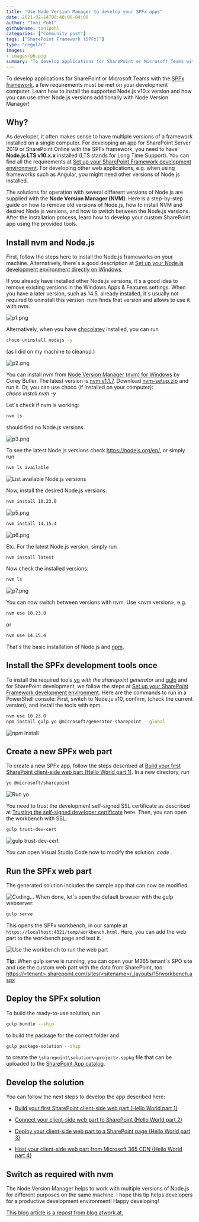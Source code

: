 ```yaml
---
title: "Use Node Version Manager to develop your SPFx apps"
date: 2021-02-14T08:40:00-04:00
author: "Toni Pohl"
githubname: tonipohl
categories: ["Community post"]
tags: ["SharePoint Framework (SPFx)"]
type: "regular"
images:
- images/p6.png
summary: "To develop applications for SharePoint or Microsoft Teams with the SPFx framework, a few requirements must be met on your development computer. Learn how to install the supported Node.js v10.x version and how you can use other Node.js versions additionally with Node Version Manager"
---
```


To develop applications for SharePoint or Microsoft Teams with the [SPFx
framework](https://docs.microsoft.com/sharepoint/dev/spfx/sharepoint-framework-overview "Overview of the SharePoint Framework"),
a few requirements must be met on your development computer. Learn how
to install the supported Node.js v10.x version and how you can use other
Node.js versions additionally with Node Version
Manager!

## Why?

As developer, it often makes sense to have multiple versions of a
framework installed on a single computer. For developing an app for
SharePoint Server 2019 or SharePoint Online with the SPFx framework, you
need to have **Node.js LTS v10.x.x** installed (LTS stands for Long Time
Support). You can find all the requirements at [Set up your SharePoint
Framework development
environment](https://docs.microsoft.com/sharepoint/dev/spfx/set-up-your-development-environment). For
developing other web applications, e.g. when using frameworks such
as Angular, you might need other versions of Node.js installed.

The solutions for operation with several different versions of Node.js
are supplied with the **Node Version Manager (NVM)**. Here is a
step-by-step guide on how to remove old versions of Node.js, how to
install NVM and desired Node.js versions, and how to switch between the
Node.js versions. After the installation process, learn how to develop
your custom SharePoint app using the provided tools.

## Install nvm and Node.js

First, follow the steps here to install the Node.js frameworks on your
machine. Alternatively, there´s a good description at [Set up your
Node.js development environment directly on
Windows](https://docs.microsoft.com/windows/nodejs/setup-on-windows "https://docs.microsoft.com/windows/nodejs/setup-on-windows").

If you already have installed other Node.js versions, it´s a good idea
to remove existing versions in the Windows Apps & Features settings.
When you have a later version, such as 14.5, already installed, it´s
usually not required to uninstall this version. nvm finds that version
and allows to use it with nvm.

![p1.png](images/p1.png)

Alternatively, when you have [chocolatey](https://chocolatey.org/)
installed, you can run

```bash
choco uninstall nodejs -y
```

(as I did on my machine to cleanup.)

![p2.png](images/p2.png)

You can install nvm from [Node Version Manager (nvm) for
Windows](https://github.com/coreybutler/nvm-windows#node-version-manager-nvm-for-windows "https://github.com/coreybutler/nvm-windows#node-version-manager-nvm-for-windows")
by Corey Butler. The latest version is [nvm
v1.1.7](https://github.com/coreybutler/nvm-windows/releases/tag/1.1.7 "https://github.com/coreybutler/nvm-windows/releases/tag/1.1.7").
Download
[nvm-setup.zip](https://github.com/coreybutler/nvm-windows/releases/download/1.1.7/nvm-setup.zip "https://github.com/coreybutler/nvm-windows/releases/download/1.1.7/nvm-setup.zip")
and run it. Or, you can use choco (if installed on your computer):\
*choco install nvm -y*

Let´s check if nvm is working:

```bash
nvm ls
```

should find no Node.js versions.


![p3.png](images/p3.png)

To see the latest Node.js versions check <https://nodejs.org/en/>, or
simply run

```bash
nvm ls available
```

![List available Node.js versions](images/p4.png)

Now, install the desired Node.js versions:

```bash
nvm install 10.23.0
```

![p5.png](images/p5.png)

```bash
nvm install 14.15.4
```

![p6.png](images/p6.png)

Etc. For the latest Node.js version, simply run

```bash
nvm install latest
```

Now check the installed versions:

```bash
nvm ls
```

![p7.png](images/p7.png)

You can now switch between versions with nvm. Use \<nvm version>, e.g.

```bash
nvm use 10.23.0
```

or

```bash
nvm use 14.15.4
```

That´s the basic installation of Node.js and
[npm](https://www.npmjs.com/get-npm).

## Install the SPFx development tools once

To install the required tools
[yo](https://docs.microsoft.com/sharepoint/dev/spfx/set-up-your-development-environment#install-yeoman)
*with the sharepoint generator* and
[gulp](https://docs.microsoft.com/sharepoint/dev/spfx/set-up-your-development-environment#install-gulp)
and for SharePoint development, we follow the steps at [Set up your
SharePoint Framework development
environment](https://docs.microsoft.com/sharepoint/dev/spfx/set-up-your-development-environment).
Here are the commands to run in a PowerShell console: First, switch to
Node.js v10, confirm, (check the current version), and install the tools
with npm.

```bash
nvm use 10.23.0
npm install gulp yo @microsoft/generator-sharepoint --global
```

![npm install](images/p8.png)

## Create a new SPFx web part

To create a new SPFx app, follow the steps described at [Build your
first SharePoint client-side web part (Hello World part
1)](https://docs.microsoft.com/sharepoint/dev/spfx/web-parts/get-started/build-a-hello-world-web-part "https://docs.microsoft.com/sharepoint/dev/spfx/web-parts/get-started/build-a-hello-world-web-part").
In a new directory, run

```bash
yo @microsoft/sharepoint
```

![Run yo](images/p9.png)

You need to trust the development self-signed SSL certificate as
described at [Trusting the self-signed developer
certificate](https://docs.microsoft.com/sharepoint/dev/spfx/set-up-your-development-environment#trusting-the-self-signed-developer-certificate)
here. Then, you can open the workbench with SSL.

```bash
gulp trust-dev-cert
```


![gulp trust-dev-cert](images/p10.png)

You can open Visual Studio Code now to modify the solution: *code .*

## Run the SPFx web part

The generated solution includes the sample app that can now be modified.

![Coding\...](images/p11.png)
When done, let´s open the default browser with the gulp webserver:

```bash
gulp serve
```

This opens the SPFx workbench, in our sample at
`https://localhost:4321/temp/workbench.html`. Here, you can add the
web part to the workbench page and test it.


![Use the workbench to run the web part](images/p12.png)

**Tip:** When gulp serve is running, you can open your M365 tenant´s SPO
site and use the custom web part with the data from SharePoint, too:
[https://\<tenant>.sharepoint.com/sites/\<sitename>/\_layouts/15/workbench.aspx](https://%3ctenant%3e.sharepoint.com/sites/%3Csitename%3E/_layouts/15/workbench.aspx)

## Deploy the SPFx solution

To build the ready-to-use solution, run

```bash
gulp bundle --ship
```

to build the package for the correct folder and

```bash
gulp package-solution --ship
```

to create the `\sharepoint\solution\<project>.sppkg` file that can
be uploaded to the [SharePoint App
catalog](https://docs.microsoft.com/sharepoint/use-app-catalog?redirectSourcePath=%252farticle%252fuse-the-app-catalog-to-make-custom-business-apps-available-for-your-sharepoint-online-environment-0b6ab336-8b83-423f-a06b-bcc52861cba0).

## Develop the solution

You can follow the next steps to develop the app described here:

-   [Build your first SharePoint client-side web part (Hello World part
    1)](https://docs.microsoft.com/sharepoint/dev/spfx/web-parts/get-started/build-a-hello-world-web-part "https://docs.microsoft.com/sharepoint/dev/spfx/web-parts/get-started/build-a-hello-world-web-part")

-   [Connect your client-side web part to SharePoint (Hello World part
    2)](https://docs.microsoft.com/sharepoint/dev/spfx/web-parts/get-started/connect-to-sharepoint "https://docs.microsoft.com/sharepoint/dev/spfx/web-parts/get-started/connect-to-sharepoint")

-   [Deploy your client-side web part to a SharePoint page (Hello World
    part
    3)](https://docs.microsoft.com/sharepoint/dev/spfx/web-parts/get-started/connect-to-sharepoint "https://docs.microsoft.com/sharepoint/dev/spfx/web-parts/get-started/connect-to-sharepoint")

-   [Host your client-side web part from Microsoft 365 CDN (Hello World
    part
    4)](https://docs.microsoft.com/sharepoint/dev/spfx/web-parts/get-started/hosting-webpart-from-office-365-cdn "https://docs.microsoft.com/sharepoint/dev/spfx/web-parts/get-started/hosting-webpart-from-office-365-cdn")

## Switch as required with nvm

The Node Version Manager helps to work with multiple versions of Node.js
for different purposes on the same machine. I hope this tip helps
developers for a productive development environment!
Happy
developing!

[This blog article is a repost from
blog.atwork.at.](https://blog.atwork.at/post/Use-nvm-for-multiple-nodejs-versions "blog.atwork.at")
 
